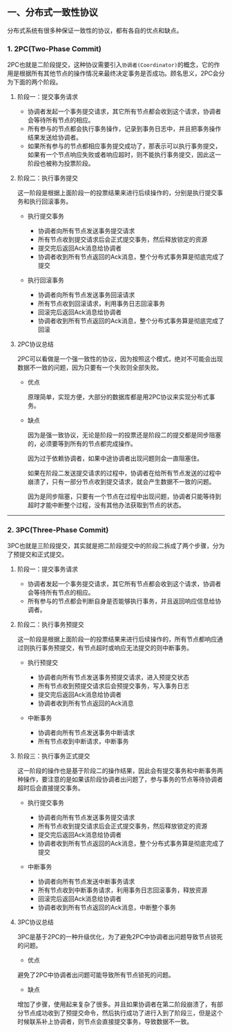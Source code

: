 ## 一、分布式一致性协议
分布式系统有很多种保证一致性的协议，都有各自的优点和缺点。

### 1. 2PC(Two-Phase Commit)

2PC也就是二阶段提交，这种协议需要引入```协调者(Coordinator)```的概念，它的作用是根据所有其他节点的操作情况来最终决定事务是否成功。顾名思义，2PC会分为下面的两个阶段。

1. 阶段一：提交事务请求
   - 协调者发起一个事务提交请求，其它所有节点都会收到这个请求，协调者会等待所有节点的相应。
   - 所有参与的节点都会执行事务操作，记录到事务日志中，并且把事务操作结果发送给协调者。
   - 如果所有参与的节点都相应事务提交成功了，那表示可以执行事务提交，如果有一个节点响应失败或者响应超时，则不能执行事务提交，因此这一阶段也被称为投票阶段。

2. 阶段二：执行事务提交

   这一阶段是根据上面阶段一的投票结果来进行后续操作的，分别是执行提交事务和执行回滚事务。

   - 执行提交事务

     - 协调者向所有节点发送事务提交请求
     - 所有节点收到提交请求后会正式提交事务，然后释放锁定的资源
     - 提交完后返回Ack消息给协调者
     - 协调者收到所有节点返回的Ack消息，整个分布式事务算是彻底完成了提交
   - 执行回滚事务
     
     - 协调者向所有节点发送事务回滚请求
     - 所有节点收到回滚请求，利用事务日志回滚事务
     - 回滚完后返回Ack消息给协调者
     - 协调者收到所有节点返回的Ack消息，整个分布式事务算是彻底完成了回滚

3. 2PC协议总结
   
   2PC可以看做是一个强一致性的协议，因为按照这个模式，绝对不可能会出现数据不一致的问题，因为只要有一个失败则全部失败。

   - 优点

     原理简单，实现方便，大部分的数据库都是用2PC协议来实现分布式事务。

   - 缺点

     因为是强一致协议，无论是阶段一的投票还是阶段二的提交都是同步阻塞的，必须要等到所有的节点都完成操作。
     
     因为过于依赖协调者，如果中途协调者出现问题则会一直阻塞住。

     如果在阶段二发送提交请求的过程中，协调者在给所有节点发送的过程中崩溃了，只有一部分节点收到提交请求，就会产生数据不一致的问题。

     因为是同步阻塞，只要有一个节点在过程中出现问题，协调者只能等待到超时才能中断整个过程，没有其他办法获取到节点的状态。

---

### 2. 3PC(Three-Phase Commit)

3PC也就是三阶段提交，其实就是把二阶段提交中的阶段二拆成了两个步骤，分为了预提交和正式提交。

1. 阶段一：提交事务请求
   - 协调者发起一个事务提交请求，其它所有节点都会收到这个请求，协调者会等待所有节点的相应。
   - 所有参与的节点都会判断自身是否能够执行事务，并且返回响应信息给协调者。

2. 阶段二：执行事务预提交

   这一阶段是根据上面阶段一的投票结果来进行后续操作的，所有节点都响应通过则执行事务预提交，有节点超时或响应无法提交的则中断事务。

   - 执行预提交

     - 协调者向所有节点发送事务预提交请求，进入预提交状态
     - 所有节点收到预提交请求后会预提交事务，写入事务日志
     - 提交完后返回Ack消息给协调者
     - 协调者收到所有节点返回的Ack消息

   - 中断事务
     
     - 协调者向所有节点发送事务中断请求
     - 所有节点收到中断请求，中断事务

3. 阶段三：执行事务正式提交
   
   这一阶段的操作也是基于阶段二的操作结果，因此会有提交事务和中断事务两种操作，要注意的是如果该阶段协调者出问题了，参与事务的节点等待协调者超时后会直接提交事务。

   - 执行提交事务

     - 协调者向所有节点发送事务提交请求
     - 所有节点收到提交请求后会正式提交事务，然后释放锁定的资源
     - 提交完后返回Ack消息给协调者
     - 协调者收到所有节点返回的Ack消息，整个分布式事务算是彻底完成了提交
   - 中断事务
     
     - 协调者向所有节点发送中断事务请求
     - 所有节点收到中断事务请求，利用事务日志回滚事务，释放资源
     - 回滚完后返回Ack消息给协调者
     - 协调者收到所有节点返回的Ack消息，中断整个事务

4. 3PC协议总结

   3PC是基于2PC的一种升级优化，为了避免2PC中协调者出问题导致节点锁死的问题。

   - 优点
   
   避免了2PC中协调者出问题可能导致所有节点锁死的问题。

   - 缺点

   增加了步骤，使用起来复杂了很多。并且如果协调者在第二阶段崩溃了，有部分节点成功收到了预提交命令，然后执行成功了进行入到了阶段三，但是这个时候联系补上协调者，则节点会直接提交事务，导致数据不一致。
